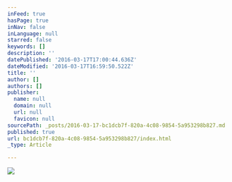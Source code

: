 ```yaml
---
inFeed: true
hasPage: true
inNav: false
inLanguage: null
starred: false
keywords: []
description: ''
datePublished: '2016-03-17T17:00:44.636Z'
dateModified: '2016-03-17T16:59:50.522Z'
title: ''
author: []
authors: []
publisher:
  name: null
  domain: null
  url: null
  favicon: null
sourcePath: _posts/2016-03-17-bc1dcb7f-820a-4c08-9854-5a953298b827.md
published: true
url: bc1dcb7f-820a-4c08-9854-5a953298b827/index.html
_type: Article

---
```

![](https://the-grid-user-content.s3-us-west-2.amazonaws.com/8cf7bb08-5ec5-4ccf-8ff4-d95544bc55d6.jpg)